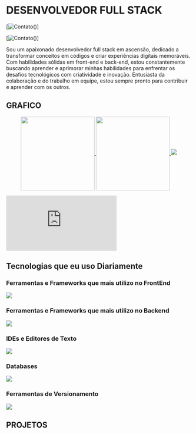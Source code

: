 <h1>DESENVOLVEDOR FULL STACK </h1>

[![Contato](https://img.shields.io/badge/LinkedIn-0077B5?style=for-the-badge&logo=linkedin&logoColor=white)()]

[![Contato](https://img.shields.io/badge/Instagram-E4405F?style=for-the-badge&logo=instagram&logoColor=white)()]


Sou um apaixonado desenvolvedor full stack em ascensão, dedicado a transformar conceitos em códigos e criar experiências digitais memoráveis. Com habilidades sólidas em front-end e back-end, estou constantemente buscando aprender e aprimorar minhas habilidades para enfrentar os desafios tecnológicos com criatividade e inovação. Entusiasta da colaboração e do trabalho em equipe, estou sempre pronto para contribuir e aprender com os outros.

<h2>GRAFICO</h2>
<p align="center">
<a href="https://github.com/anuraghazra/github-readme-stats">
  <img height=200 align="center" src="https://github-readme-stats.vercel.app/api?username=Gabsfns" />
</a>
<a href="https://github.com/Gabsfns/convoychat">
  <img height=200 align="center" src="https://github-readme-stats.vercel.app/api/top-langs?username=Gabsfns&layout=compact&langs_count=8&card_width=320" />

</a>

<a>
<img src="https://github-readme-stats.vercel.app/api/wakatime?username=Gabsfns"/>
</a>

</p>





<embed src="https://wakatime.com/share/@Gabsfns/8b97d783-7957-47e6-9c3f-d45c26dd95b3.svg"></embed>

<h2>Tecnologias que eu uso Diariamente</h2>
<p display= "flex" align="center">
<h3>Ferramentas e Frameworks que mais utilizo no FrontEnd</h3>
<img src ="https://skillicons.dev/icons?i=js,html,css,angular,react,vite,sass,bootstrap"/>
<h3>Ferramentas e Frameworks que mais utilizo no Backend</h3>
<img src="https://skillicons.dev/icons?i=java,spring,nodejs,jquery,php,laravel"/>
<h3>IDEs e Editores de Texto</h3>
<img src="https://skillicons.dev/icons?i=idea,vscode,visualstudio"/>
<h3>Databases</h3>
<img src = "https://skillicons.dev/icons?i=mongodb, mysql"/>
<h3>Ferramentas de Versionamento</h3>
<img src = "https://skillicons.dev/icons?i=git"/>

</p>
<h2>PROJETOS</h2>
